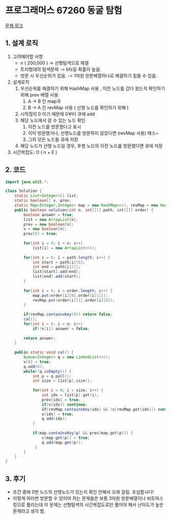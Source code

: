 # 프로그래머스 67260 동굴 탐험

[문제 링크](https://programmers.co.kr/learn/courses/30/lessons/67260)

## 1. 설계 로직

1. 고려해야할 사항 
   - n ( 200,000 ) -> 선형탐색으로 해결 
   - 트리형태의 탐색문제 -> bfs일 확률이 높음.
   - 방문 시 우선순위가 있음. -> 1차원 방문배열하나로 해결하기 힘들 수 있음.
2. 설계로직
   1. 우선순위를 해결하기 위해 HashMap 사용 , 이전 노드를 갔다 왔는지 확인하기 위해 prev 배열 사용
      1. A -> B 인 map과
      2. B -> A 인 revMap 사용 ( 선행 노드를 확인하기 위해 )
   2. 시작점이 0 이기 때문에 0부터 큐에 add
   3. 해당 노드에서 갈 수 있는 노드 확인
      1. 이전 노드를 방문했다고 표시
      2. 이미 방문했거나, 선행노드를 방문하지 않았다면 (revMap 사용) 패스~
      3. 그외 모든 노드들 큐에 저장
   4. 해당 노드가 선행 노드일 경우, 후행 노드의 이전 노드를 방문했다면 큐에 저장
3. 시간복잡도: O ( n  + E ) 

## 2. 코드

```java
import java.util.*;

class Solution {
    static List<Integer>[] list;
    static boolean[] v, prev;
    static Map<Integer,Integer> map = new HashMap<>(), revMap = new HashMap<>();
    public boolean solution(int n, int[][] path, int[][] order) {
        boolean answer = true;
        list = new ArrayList[n];
        prev = new boolean[n];
        v = new boolean[n];
        prev[0] = true; 
        
        for(int i = 0; i < n; i++) 
            list[i] = new ArrayList<>();
        
        for(int i = 0; i < path.length; i++) {
            int start = path[i][0];
            int end = path[i][1];
            list[start].add(end);
            list[end].add(start);
        }
        
        for(int i = 0; i < order.length; i++) {
            map.put(order[i][0],order[i][1]);
            revMap.put(order[i][1],order[i][0]);
        }
            
        if(revMap.containsKey(0)) return false;
        cal();
        for(int i = 0; i < n; i++)
            if(!v[i]) answer = false;
        
        return answer;
    }
    
    public static void cal() {
        Queue<Integer> q = new LinkedList<>();
        v[0] = true;
        q.add(0);
        while(!q.isEmpty()) {
            int p = q.poll();
            int size = list[p].size();
            
            for(int i = 0; i < size; i++) {
                int idx = list[p].get(i);
                prev[idx] = true;
                if(v[idx]) continue;
                if(revMap.containsKey(idx) && !v[revMap.get(idx)]) continue;
                v[idx] = true;
                q.add(idx);
            }
            
            if(map.containsKey(p) && prev[map.get(p)]) {
                v[map.get(p)] = true;
                q.add(map.get(p));
             }
        }
    }
}
```

## 3. 후기

- 조건 중에 0번 노드의 선행노드가 있는지 확인 안해서 오래 걸림. 조심합시다! 
- 이렇게 여러번 방문할 수 있어야 하는 문제들은 보통 3차원 방문배열이나 비트마스킹으로 풀리는데 이 문제는 선형탐색의 시간복잡도로만 풀어야 해서 난이도가 높은 문제라고 생각 함. 
